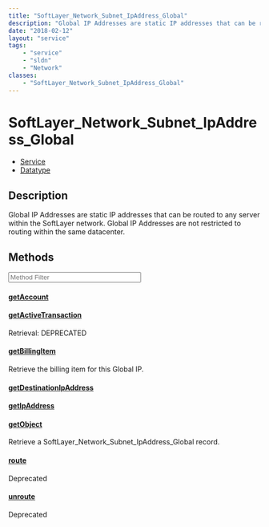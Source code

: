 ```yaml
---
title: "SoftLayer_Network_Subnet_IpAddress_Global"
description: "Global IP Addresses are static IP addresses that can be routed to any server within the SoftLayer network. Global IP Add... "
date: "2018-02-12"
layout: "service"
tags:
    - "service"
    - "sldn"
    - "Network"
classes:
    - "SoftLayer_Network_Subnet_IpAddress_Global"
---
```

# SoftLayer_Network_Subnet_IpAddress_Global
<div id='service-datatype'>
    <ul id='sldn-reference-tabs'>
    <li id='service'> <a href='/reference/services/SoftLayer_Network_Subnet_IpAddress_Global' >Service</a></li>    <li id='datatype'> <a href='/reference/datatypes/SoftLayer_Network_Subnet_IpAddress_Global' >Datatype</a></li>
    </ul>
</div>

## Description


Global IP Addresses are static IP addresses that can be routed to any server within the SoftLayer network. Global IP Addresses are not restricted to routing within the same datacenter. 



        
<div id="properties" class="content service-content">

## Methods

<div class="view-filters">
    <div class="clearfix">
        <div class="search-input-box">
            <input placeholder="Method Filter" onkeyup="titleSearch(inputId='edit-combine', divId='method-div', elementClass='method-row')" 
                type="text" id="edit-combine" value="" size="30" maxlength="128" class="form-text">
        </div>
    </div>
</div>

<div id="method-div">

<div class="method-row">

#### [getAccount](/reference/services/SoftLayer_Network_Subnet_IpAddress_Global/getAccount)


</div>

<div class="method-row">

#### [getActiveTransaction](/reference/services/SoftLayer_Network_Subnet_IpAddress_Global/getActiveTransaction)
Retrieval: DEPRECATED

</div>

<div class="method-row">

#### [getBillingItem](/reference/services/SoftLayer_Network_Subnet_IpAddress_Global/getBillingItem)
Retrieve the billing item for this Global IP.

</div>

<div class="method-row">

#### [getDestinationIpAddress](/reference/services/SoftLayer_Network_Subnet_IpAddress_Global/getDestinationIpAddress)


</div>

<div class="method-row">

#### [getIpAddress](/reference/services/SoftLayer_Network_Subnet_IpAddress_Global/getIpAddress)


</div>

<div class="method-row">

#### [getObject](/reference/services/SoftLayer_Network_Subnet_IpAddress_Global/getObject)
Retrieve a SoftLayer_Network_Subnet_IpAddress_Global record.

</div>

<div class="method-row deprecated">

#### [route](/reference/services/SoftLayer_Network_Subnet_IpAddress_Global/route)


<span class="deprecation-label">Deprecated  </span>


</div>

<div class="method-row deprecated">

#### [unroute](/reference/services/SoftLayer_Network_Subnet_IpAddress_Global/unroute)


<span class="deprecation-label">Deprecated  </span>


</div>
</div>

</div>

